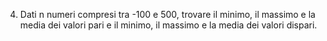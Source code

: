 4. Dati n numeri compresi tra -100 e 500, trovare il minimo, il massimo e la media dei valori pari e il minimo, il massimo e la media dei valori dispari.